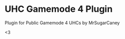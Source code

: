 UHC Gamemode 4 Plugin
==================================

Plugin for Public Gamemode 4 UHCs by MrSugarCaney

<3